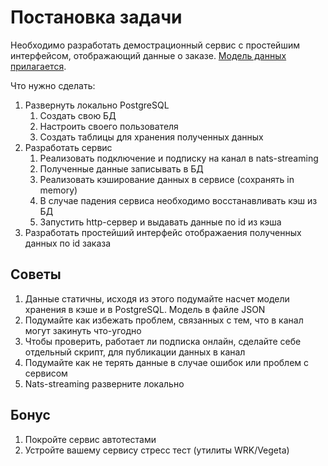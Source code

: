 # Постановка задачи

Необходимо разработать демострационный сервис с простейшим интерфейсом, отображающий данные о заказе. [Модель данных прилагается](https://drive.google.com/file/d/1rrA7SJUoaGQwDriyY56MAeLT0J_OQkZF/view?usp=sharing).

Что нужно сделать:
1. Развернуть локально PostgreSQL
   1. Создать свою БД
   2. Настроить своего пользователя
   3. Создать таблицы для хранения полученных данных
2. Разработать сервис
   1. Реализовать подключение и подписку на канал в nats-streaming
   2. Полученные данные записывать в БД
   3. Реализовать кэширование данных в сервисе (сохранять in memory)
   4. В случае падения сервиса необходимо восстанавливать кэш из БД
   5. Запустить http-сервер и выдавать данные по id из кэша
3. Разработать простейший интерфейс отображаения полученных данных по id заказа

## Советы 
1. Данные статичны, исходя из этого подумайте насчет модели хранения в кэше и в PostgreSQL. Модель в файле JSON
2. Подумайте как избежать проблем, связанных с тем, что в канал могут закинуть что-угодно
3. Чтобы проверить, работает ли подписка онлайн, сделайте себе отдельный скрипт, для публикации данных в канал
4. Подумайте как не терять данные в случае ошибок или проблем с сервисом
5. Nats-streaming разверните локально


## Бонус 
1. Покройте сервис автотестами
2. Устройте вашему сервису стресс тест (утилиты WRK/Vegeta)


